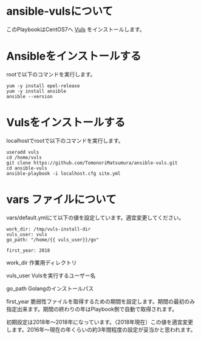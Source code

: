 # ansible-vulsについて

このPlaybookはCentOS7へ [Vuls](https://github.com/future-architect/vuls) をインストールします。

# Ansibleをインストールする

rootで以下のコマンドを実行します。
   
``` 
yum -y install epel-release
yum -y install ansible
ansible --version
```

# Vulsをインストールする

localhostでrootで以下のコマンドを実行します。

```    
useradd vuls
cd /home/vuls
git clone https://github.com/TomonoriMatsumura/ansible-vuls.git
cd ansible-vuls
ansible-playbook -i localhost.cfg site.yml
```

# vars ファイルについて

vars/default.ymlにて以下の値を設定しています。適宜変更してください。

```
work_dir: /tmp/vuls-install-dir
vuls_user: vuls
go_path: "/home/{{ vuls_user}}/go"

first_year: 2018
```

work_dir
作業用ディレクトリ

vuls_user
Vulsを実行するユーザー名

go_path
Golangのインストールパス

first_year
脆弱性ファイルを取得するための期間を設定します。期間の最初のみ指定出来ます。期間の終わりの年はPlaybook側で自動で取得されます。

初期設定は2018年～2018年になっています。（2018年現在）この値を適宜変更します。2016年～現在の年くらいの約3年間程度の設定が妥当かと思われます。
